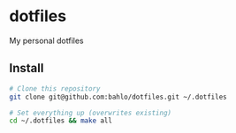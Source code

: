 # dotfiles

My personal dotfiles

## Install

```bash
# Clone this repository
git clone git@github.com:bahlo/dotfiles.git ~/.dotfiles

# Set everything up (overwrites existing)
cd ~/.dotfiles && make all
```

